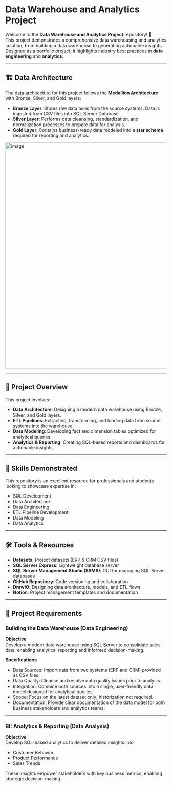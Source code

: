 # Data Warehouse and Analytics Project  

Welcome to the **Data Warehouse and Analytics Project** repository! 🚀  
This project demonstrates a comprehensive data warehousing and analytics solution, from building a data warehouse to generating actionable insights. Designed as a portfolio project, it highlights industry best practices in **data engineering** and **analytics**.  

---

## 🏗️ Data Architecture  

The data architecture for this project follows the **Medallion Architecture** with Bronze, Silver, and Gold layers:  

- **Bronze Layer**: Stores raw data as-is from the source systems. Data is ingested from CSV files into SQL Server Database.  
- **Silver Layer**: Performs data cleansing, standardization, and normalization processes to prepare data for analysis.  
- **Gold Layer**: Contains business-ready data modeled into a **star schema** required for reporting and analytics.  

<img width="1208" height="707" alt="image" src="https://github.com/user-attachments/assets/7130e2ad-1cfc-48c0-80cf-3e79d814b9e7" />


---

## 📖 Project Overview  

This project involves:  
- **Data Architecture**: Designing a modern data warehouse using Bronze, Silver, and Gold layers.  
- **ETL Pipelines**: Extracting, transforming, and loading data from source systems into the warehouse.  
- **Data Modeling**: Developing fact and dimension tables optimized for analytical queries.  
- **Analytics & Reporting**: Creating SQL-based reports and dashboards for actionable insights.  

---

## 🎯 Skills Demonstrated  

This repository is an excellent resource for professionals and students looking to showcase expertise in:  

- SQL Development  
- Data Architecture  
- Data Engineering  
- ETL Pipeline Development  
- Data Modeling  
- Data Analytics  

---

## 🛠️ Tools & Resources  

- **Datasets**: Project datasets (ERP & CRM CSV files)  
- **SQL Server Express**: Lightweight database server  
- **SQL Server Management Studio (SSMS)**: GUI for managing SQL Server databases  
- **GitHub Repository**: Code versioning and collaboration  
- **DrawIO**: Designing data architecture, models, and ETL flows  
- **Notion**: Project management templates and documentation  

---

## 🚀 Project Requirements  

### **Building the Data Warehouse (Data Engineering)**  

**Objective**  
Develop a modern data warehouse using SQL Server to consolidate sales data, enabling analytical reporting and informed decision-making.  

**Specifications**  
- Data Sources: Import data from two systems (ERP and CRM) provided as CSV files.  
- Data Quality: Cleanse and resolve data quality issues prior to analysis.  
- Integration: Combine both sources into a single, user-friendly data model designed for analytical queries.  
- Scope: Focus on the latest dataset only; historization not required.  
- Documentation: Provide clear documentation of the data model for both business stakeholders and analytics teams.  

---

### **BI: Analytics & Reporting (Data Analysis)**  

**Objective**  
Develop SQL-based analytics to deliver detailed insights into:  
- Customer Behavior  
- Product Performance  
- Sales Trends  

These insights empower stakeholders with key business metrics, enabling strategic decision-making.  
 

